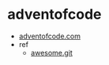 # adventofcode

- [adventofcode.com](https://adventofcode.com/)
- ref
  - [awesome.git](https://github.com/Bogdanp/awesome-advent-of-code)


